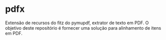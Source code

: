 # pdfx
Extensão de recursos do fitz do pymupdf, extrator de texto em PDF. O objetivo deste repositório é fornecer uma solução para alinhamento de itens em PDF.

